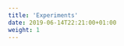 ```yaml
---
title: 'Experiments'
date: 2019-06-14T22:21:00+01:00
weight: 1
---
```


<!-- MarkdownTOC autolink="true" -->

<!-- /MarkdownTOC -->


